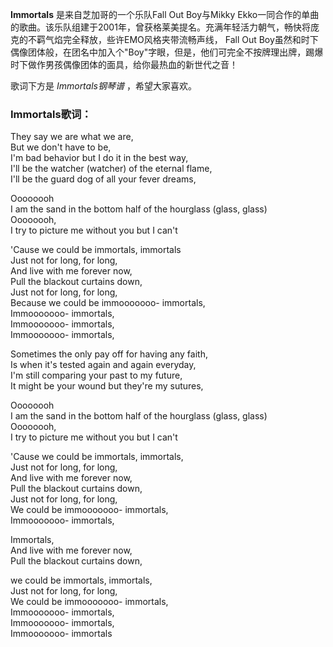 

**Immortals** 是来自芝加哥的一个乐队Fall Out Boy与Mikky
Ekko一同合作的单曲的歌曲。该乐队组建于2001年，曾获格莱美提名。充满年轻活力朝气，畅快将庞克的不羁气焰完全释放，些许EMO风格夹带流畅声线， Fall
Out Boy虽然和时下偶像团体般，在团名中加入个"Boy"字眼，但是，他们可完全不按牌理出牌，踢爆时下做作男孩偶像团体的面具，给你最热血的新世代之音！  
  
歌词下方是 _Immortals钢琴谱_ ，希望大家喜欢。

### Immortals歌词：

They say we are what we are,  
But we don't have to be,  
I'm bad behavior but I do it in the best way,  
I'll be the watcher (watcher) of the eternal flame,  
I'll be the guard dog of all your fever dreams,

Oooooooh  
I am the sand in the bottom half of the hourglass (glass, glass)  
Oooooooh,  
I try to picture me without you but I can't

'Cause we could be immortals, immortals  
Just not for long, for long,  
And live with me forever now,  
Pull the blackout curtains down,  
Just not for long, for long,  
Because we could be immooooooo- immortals,  
Immooooooo- immortals,  
Immooooooo- immortals,  
Immooooooo- immortals,

Sometimes the only pay off for having any faith,  
Is when it's tested again and again everyday,  
I'm still comparing your past to my future,  
It might be your wound but they're my sutures,

Oooooooh  
I am the sand in the bottom half of the hourglass (glass, glass)  
Oooooooh,  
I try to picture me without you but I can't

'Cause we could be immortals, immortals,  
Just not for long, for long,  
And live with me forever now,  
Pull the blackout curtains down,  
Just not for long, for long,  
We could be immooooooo- immortals,  
Immooooooo- immortals,

Immortals,  
And live with me forever now,  
Pull the blackout curtains down,

we could be immortals, immortals,  
Just not for long, for long,  
We could be immooooooo- immortals,  
Immooooooo- immortals,  
Immooooooo- immortals,  
Immooooooo- immortals

